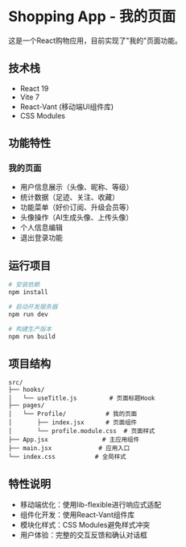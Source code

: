 # Shopping App - 我的页面

这是一个React购物应用，目前实现了"我的"页面功能。

## 技术栈

- React 19
- Vite 7
- React-Vant (移动端UI组件库)
- CSS Modules

## 功能特性

### 我的页面
- 用户信息展示（头像、昵称、等级）
- 统计数据（足迹、关注、收藏）
- 功能菜单（好价订阅、升级会员等）
- 头像操作（AI生成头像、上传头像）
- 个人信息编辑
- 退出登录功能

## 运行项目

```bash
# 安装依赖
npm install

# 启动开发服务器
npm run dev

# 构建生产版本
npm run build
```

## 项目结构

```
src/
├── hooks/
│   └── useTitle.js         # 页面标题Hook
├── pages/
│   └── Profile/           # 我的页面
│       ├── index.jsx      # 页面组件
│       └── profile.module.css  # 页面样式
├── App.jsx               # 主应用组件
├── main.jsx             # 应用入口
└── index.css           # 全局样式
```

## 特性说明

- 移动端优化：使用lib-flexible进行响应式适配
- 组件化开发：使用React-Vant组件库
- 模块化样式：CSS Modules避免样式冲突
- 用户体验：完整的交互反馈和确认对话框